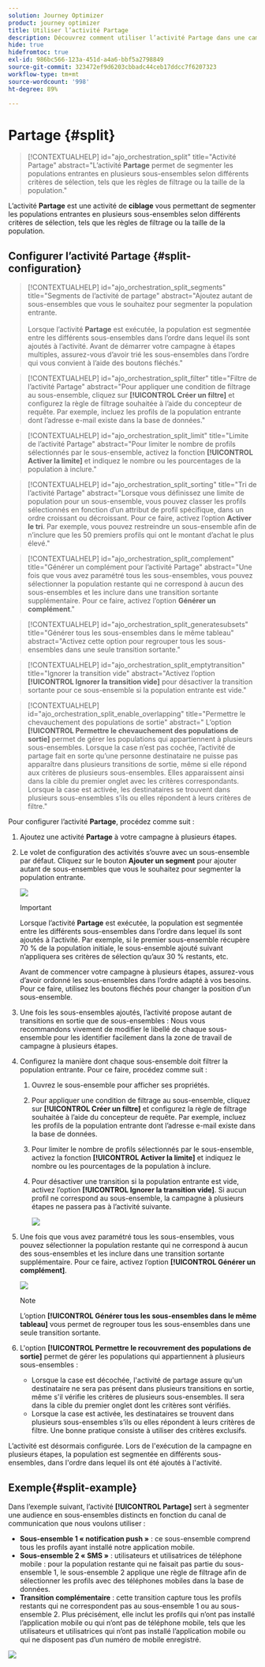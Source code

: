 ```yaml
---
solution: Journey Optimizer
product: journey optimizer
title: Utiliser l’activité Partage
description: Découvrez comment utiliser l’activité Partage dans une campagne à plusieurs étapes
hide: true
hidefromtoc: true
exl-id: 986bc566-123a-451d-a4a6-bbf5a2798849
source-git-commit: 323472ef9d6203cbbadc44ceb17ddcc7f6207323
workflow-type: tm+mt
source-wordcount: '998'
ht-degree: 89%

---
```


# Partage {#split}

>[!CONTEXTUALHELP]
>id="ajo_orchestration_split"
>title="Activité Partage"
>abstract="L’activité **Partage** permet de segmenter les populations entrantes en plusieurs sous-ensembles selon différents critères de sélection, tels que les règles de filtrage ou la taille de la population."

L’activité **Partage** est une activité de **ciblage** vous permettant de segmenter les populations entrantes en plusieurs sous-ensembles selon différents critères de sélection, tels que les règles de filtrage ou la taille de la population.

## Configurer l’activité Partage {#split-configuration}

>[!CONTEXTUALHELP]
>id="ajo_orchestration_split_segments"
>title="Segments de l’activité de partage"
>abstract="Ajoutez autant de sous-ensembles que vous le souhaitez pour segmenter la population entrante.<br/></br>Lorsque l’activité **Partage** est exécutée, la population est segmentée entre les différents sous-ensembles dans l’ordre dans lequel ils sont ajoutés à l’activité. Avant de démarrer votre campagne à étapes multiples, assurez-vous d’avoir trié les sous-ensembles dans l’ordre qui vous convient à l’aide des boutons fléchés."

>[!CONTEXTUALHELP]
>id="ajo_orchestration_split_filter"
>title="Filtre de l’activité Partage"
>abstract="Pour appliquer une condition de filtrage au sous-ensemble, cliquez sur **[!UICONTROL Créer un filtre]** et configurez la règle de filtrage souhaitée à l’aide du concepteur de requête. Par exemple, incluez les profils de la population entrante dont l’adresse e-mail existe dans la base de données."

>[!CONTEXTUALHELP]
>id="ajo_orchestration_split_limit"
>title="Limite de l’activité Partage"
>abstract="Pour limiter le nombre de profils sélectionnés par le sous-ensemble, activez la fonction **[!UICONTROL Activer la limite]** et indiquez le nombre ou les pourcentages de la population à inclure."

>[!CONTEXTUALHELP]
>id="ajo_orchestration_split_sorting"
>title="Tri de l’activité Partage"
>abstract="Lorsque vous définissez une limite de population pour un sous-ensemble, vous pouvez classer les profils sélectionnés en fonction d’un attribut de profil spécifique, dans un ordre croissant ou décroissant. Pour ce faire, activez l’option **Activer le tri**. Par exemple, vous pouvez restreindre un sous-ensemble afin de n’inclure que les 50 premiers profils qui ont le montant d’achat le plus élevé."

>[!CONTEXTUALHELP]
>id="ajo_orchestration_split_complement"
>title="Générer un complément pour l’activité Partage"
>abstract="Une fois que vous avez paramétré tous les sous-ensembles, vous pouvez sélectionner la population restante qui ne correspond à aucun des sous-ensembles et les inclure dans une transition sortante supplémentaire. Pour ce faire, activez l’option **Générer un complément**."

>[!CONTEXTUALHELP]
>id="ajo_orchestration_split_generatesubsets"
>title="Générer tous les sous-ensembles dans le même tableau"
>abstract="Activez cette option pour regrouper tous les sous-ensembles dans une seule transition sortante."

>[!CONTEXTUALHELP]
>id="ajo_orchestration_split_emptytransition"
>title="Ignorer la transition vide"
>abstract="Activez l’option **[!UICONTROL Ignorer la transition vide]** pour désactiver la transition sortante pour ce sous-ensemble si la population entrante est vide."

>[!CONTEXTUALHELP]
>id="ajo_orchestration_split_enable_overlapping"
>title="Permettre le chevauchement des populations de sortie"
>abstract=" L’option **[!UICONTROL Permettre le chevauchement des populations de sortie]** permet de gérer les populations qui appartiennent à plusieurs sous-ensembles. Lorsque la case n’est pas cochée, l’activité de partage fait en sorte qu’une personne destinataire ne puisse pas apparaître dans plusieurs transitions de sortie, même si elle répond aux critères de plusieurs sous-ensembles. Elles apparaissent ainsi dans la cible du premier onglet avec les critères correspondants. Lorsque la case est activée, les destinataires se trouvent dans plusieurs sous-ensembles s’ils ou elles répondent à leurs critères de filtre."

Pour configurer l’activité **Partage**, procédez comme suit :

1. Ajoutez une activité **Partage** à votre campagne à plusieurs étapes.

1. Le volet de configuration des activités s’ouvre avec un sous-ensemble par défaut. Cliquez sur le bouton **Ajouter un segment** pour ajouter autant de sous-ensembles que vous le souhaitez pour segmenter la population entrante.

   ![](../assets/workflow-split.png)

   >[!IMPORTANT]
   >
   >Lorsque l’activité **Partage** est exécutée, la population est segmentée entre les différents sous-ensembles dans l’ordre dans lequel ils sont ajoutés à l’activité. Par exemple, si le premier sous-ensemble récupère 70 % de la population initiale, le sous-ensemble ajouté suivant n’appliquera ses critères de sélection qu’aux 30 % restants, etc.
   >
   >Avant de commencer votre campagne à plusieurs étapes, assurez-vous d’avoir ordonné les sous-ensembles dans l’ordre adapté à vos besoins. Pour ce faire, utilisez les boutons fléchés pour changer la position d’un sous-ensemble.

1. Une fois les sous-ensembles ajoutés, l’activité propose autant de transitions en sortie que de sous-ensembles : Nous vous recommandons vivement de modifier le libellé de chaque sous-ensemble pour les identifier facilement dans la zone de travail de campagne à plusieurs étapes.

1. Configurez la manière dont chaque sous-ensemble doit filtrer la population entrante. Pour ce faire, procédez comme suit :

   1. Ouvrez le sous-ensemble pour afficher ses propriétés.

   1. Pour appliquer une condition de filtrage au sous-ensemble, cliquez sur **[!UICONTROL Créer un filtre]** et configurez la règle de filtrage souhaitée à l’aide du concepteur de requête. Par exemple, incluez les profils de la population entrante dont l’adresse e-mail existe dans la base de données.

   1. Pour limiter le nombre de profils sélectionnés par le sous-ensemble, activez la fonction **[!UICONTROL Activer la limite]** et indiquez le nombre ou les pourcentages de la population à inclure.

   1. Pour désactiver une transition si la population entrante est vide, activez l’option **[!UICONTROL Ignorer la transition vide]**. Si aucun profil ne correspond au sous-ensemble, la campagne à plusieurs étapes ne passera pas à l’activité suivante.

      ![](../assets/workflow-split-subset.png)

1. Une fois que vous avez paramétré tous les sous-ensembles, vous pouvez sélectionner la population restante qui ne correspond à aucun des sous-ensembles et les inclure dans une transition sortante supplémentaire. Pour ce faire, activez l’option **[!UICONTROL Générer un complément]**.

   ![](../assets/workflow-split-complement.png)

   >[!NOTE]
   >
   >L’option **[!UICONTROL Générer tous les sous-ensembles dans le même tableau]** vous permet de regrouper tous les sous-ensembles dans une seule transition sortante.

1. L&#39;option **[!UICONTROL Permettre le recouvrement des populations de sortie]** permet de gérer les populations qui appartiennent à plusieurs sous-ensembles :

   * Lorsque la case est décochée, l&#39;activité de partage assure qu&#39;un destinataire ne sera pas présent dans plusieurs transitions en sortie, même s&#39;il vérifie les critères de plusieurs sous-ensembles. Il sera dans la cible du premier onglet dont les critères sont vérifiés.
   * Lorsque la case est activée, les destinataires se trouvent dans plusieurs sous-ensembles s’ils ou elles répondent à leurs critères de filtre. Une bonne pratique consiste à utiliser des critères exclusifs.

L’activité est désormais configurée. Lors de l&#39;exécution de la campagne en plusieurs étapes, la population est segmentée en différents sous-ensembles, dans l&#39;ordre dans lequel ils ont été ajoutés à l&#39;activité.

## Exemple{#split-example}

Dans l’exemple suivant, l’activité **[!UICONTROL Partage]** sert à segmenter une audience en sous-ensembles distincts en fonction du canal de communication que nous voulons utiliser :

* **Sous-ensemble 1 « notification push »** : ce sous-ensemble comprend tous les profils ayant installé notre application mobile.
* **Sous-ensemble 2 « SMS »** : utilisateurs et utilisatrices de téléphone mobile : pour la population restante qui ne faisait pas partie du sous-ensemble 1, le sous-ensemble 2 applique une règle de filtrage afin de sélectionner les profils avec des téléphones mobiles dans la base de données.
* **Transition complémentaire** : cette transition capture tous les profils restants qui ne correspondent pas au sous-ensemble 1 ou au sous-ensemble 2. Plus précisément, elle inclut les profils qui n’ont pas installé l’application mobile ou qui n’ont pas de téléphone mobile, tels que les utilisateurs et utilisatrices qui n’ont pas installé l’application mobile ou qui ne disposent pas d’un numéro de mobile enregistré.

![](../assets/workflow-split-example.png)
